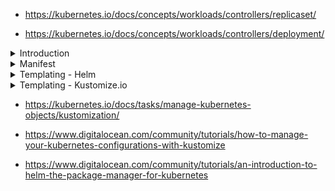 - https://kubernetes.io/docs/concepts/workloads/controllers/replicaset/

- https://kubernetes.io/docs/concepts/workloads/controllers/deployment/

<details>
<summary>Introduction</summary>
<br>
  
  <img width="962" alt="image" src="https://user-images.githubusercontent.com/75510135/166107686-975425df-02e0-4d21-818d-944b93aef3a2.png">


  <img width="967" alt="image" src="https://user-images.githubusercontent.com/75510135/166107675-253c059a-cf6c-4ea0-b5d6-097ffc5bcda7.png">


  <img width="959" alt="image" src="https://user-images.githubusercontent.com/75510135/166107665-5f80e24e-45a5-4ad5-89c4-8a96453ee59c.png">

</details>

<details>
<summary>Manifest</summary>
<br>

  <img width="1005" alt="image" src="https://user-images.githubusercontent.com/75510135/166108040-bea49fc3-7c6d-4c13-82ea-78d88942c87b.png">

</details>

<details>
<summary>Templating - Helm</summary>
<br>

  <img width="874" alt="image" src="https://user-images.githubusercontent.com/75510135/166108025-452859f3-c9da-46d5-92a2-7ecdde8afcb1.png">

  <img width="958" alt="image" src="https://user-images.githubusercontent.com/75510135/166108005-33f26985-ff9e-4ca8-bcaa-99d2fdecb90a.png">

  
</details>

<details>
<summary>Templating - Kustomize.io</summary>
<br>

  <img width="1018" alt="image" src="https://user-images.githubusercontent.com/75510135/166107989-69b43746-8dda-445f-8900-3fba1646ad80.png">

</details>

- https://kubernetes.io/docs/tasks/manage-kubernetes-objects/kustomization/

- https://www.digitalocean.com/community/tutorials/how-to-manage-your-kubernetes-configurations-with-kustomize

- https://www.digitalocean.com/community/tutorials/an-introduction-to-helm-the-package-manager-for-kubernetes
